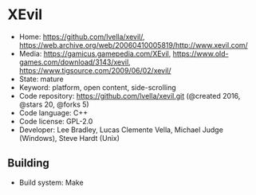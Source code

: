 # XEvil

- Home: https://github.com/lvella/xevil/, https://web.archive.org/web/20060410005819/http://www.xevil.com/
- Media: https://gamicus.gamepedia.com/XEvil, https://www.old-games.com/download/3143/xevil, https://www.tigsource.com/2009/06/02/xevil/
- State: mature
- Keyword: platform, open content, side-scrolling
- Code repository: https://github.com/lvella/xevil.git (@created 2016, @stars 20, @forks 5)
- Code language: C++
- Code license: GPL-2.0
- Developer: Lee Bradley, Lucas Clemente Vella, Michael Judge (Windows), Steve Hardt (Unix)

## Building

- Build system: Make
